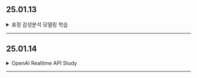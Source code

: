 ## 25.01.13

<details>

<summary>표정 감성분석 모델링 학습</summary>

## 1. 표정 감정분석 AI 프로토타입을 위한 데이터 수집
- **FER-2013 데이터셋 선정**  
  - 표정(감정) 인식 모델 학습을 위해 대표적으로 많이 사용되는 공개 데이터셋인 FER-2013을 선택

## 2. 데이터셋 다운로드
- **KaggleHub**를 이용하여 FER-2013 데이터셋 다운 및 로컬 환경에 준비

## 3. 전처리 및 모델 학습
- **이미지 전처리**
  - 모든 이미지를 48x48 사이즈로 스케일링
- **모델 학습**
  - CNN(Convolutional Neural Network)을 활용하여 표정 감정분석 모델 학습
  - 하이퍼파라미터 튜닝 및 학습 단계 진행

## 4. 결과
- **50번 Epoch 학습 후 최종 정확도 68% 달성**
- 학습 과정 및 결과를 시각화 (예: Loss, Accuracy 그래프 등) 완료

---  
*해당 작업들을 토대로 모델 성능을 계속 개선할 수 있도록 추가 실험과 데이터 분석이 필요할 것으로 보임.*

</details>

---

## 25.01.14

<details>

<summary>OpenAI Realtime API Study</summary>

# OpenAI Realtime API 정리

OpenAI Realtime API는 **웹소켓(WebSocket)** 방식으로 동작하며, 텍스트와 오디오 같은 **멀티모달 입력**을 지원하는 저지연(Low-latency) API입니다. 기존의 RESTful 요청-응답 방식보다 **실시간** 처리가 용이해, 다음과 같은 기능을 제공합니다.

---

## 1. 개요
- **WebSocket 연결**을 통해 실시간으로 이벤트(Event)를 주고받음  
- **텍스트 & 오디오** 입출력 모두 지원  
  - 텍스트 입력 시 토큰 단위(`response.text.delta`) 스트리밍  
  - 음성 입력(`input_audio`)과 음성 출력(`response.audio.delta`) 모두 가능  
- **이벤트 기반 구조**  
  - 클라이언트(사용자) → 서버(모델): `conversation.item.create()` 형태로 텍스트/오디오를 전송  
  - 서버(모델) → 클라이언트: 스트리밍 응답(`response.text.delta`, `response.audio.delta`), 완료(`response.done`), 오류(`error`) 등의 이벤트

---

## 2. 기본 흐름

1. **WebSocket 연결하기**  
   ```python
   async with client.beta.realtime.connect(model="gpt-4o-realtime-preview-YYYY-MM-DD") as connection:
       ...
   ```
   - `AsyncOpenAI` 객체를 생성 후 `connection` 컨텍스트를 열면, 해당 모델과 실시간 통신 가능

2. **세션 설정**  
   ```python
   await connection.session.update(session={'modalities': ['text']})
   ```
   - 텍스트만 사용할 수도 있고, 오디오를 함께 사용하려면 `['text','audio']`로 설정  

3. **입력 데이터 전송**  
   ```python
   await connection.conversation.item.create(
       item={
           "type": "message",
           "role": "user",
           "content": [{"type": "input_text", "text": "Hello!"}]
       }
   )
   ```
   - `input_audio`를 사용해 음성 데이터를 전달할 수도 있음 (base64 인코딩 + `mime_type`)

4. **응답 생성 요청**  
   ```python
   await connection.response.create()
   ```
   - 이전에 전달된 입력(메시지)들에 대해 모델이 응답을 생성하도록 요청

5. **이벤트 수신 (스트리밍 응답)**  
   ```python
   async for event in connection:
       if event.type == 'response.text.delta':
           # 텍스트 토큰 단위로 스트리밍
       elif event.type == 'response.audio.delta':
           # 오디오 chunk(base64) 스트리밍
       elif event.type == 'error':
           # 오류 발생
       ...
   ```
   - 텍스트가 조각단위로 도착(`response.text.delta`), 오디오 역시 바이트 chunk 단위로 도착(`response.audio.delta`)  
   - 모든 응답이 끝나면 `response.done` 이벤트 수신

---

## 3. 음성 입출력 (Audio)

1. **세션 모달리티에 `audio` 추가**  
   ```python
   await connection.session.update(session={'modalities': ['text','audio']})
   ```
2. **오디오 입력**  
   ```python
   # "input.wav" 파일을 base64로 인코딩한 뒤 전달
   await connection.conversation.item.create(
       item={
           "type": "message",
           "role": "user",
           "content": [
               {
                   "type": "input_audio",
                   "audio": "<base64 인코딩된 audio>",
                   "mime_type": "audio/wav"
               }
           ],
       }
   )
   ```
3. **오디오 출력**  
   - 모델이 오디오 응답을 생성하면, `response.audio.delta` 이벤트가 여러 번 날아옴  
   - base64를 디코딩하여 연결하면 하나의 오디오 파일이 됨  
   - `response.audio.done` 이벤트 시 오디오 스트리밍이 종료  

---

## 4. 오류 처리
- Realtime API는 오류가 나면 **이벤트**(`event.type == "error"`)로 전달  
- 연결(WebSocket)은 유지되므로, 추가 입력·응답을 계속 주고받을 수 있음  
- 일반 Python 예외가 아니라 이벤트로 발생하므로, 수신 루프에서 직접 처리해야 함  

---

## 5. 정리

1. **WebSocket 기반 실시간**: REST/HTTP보다 빠른 피드백, 텍스트·오디오 멀티모달 입출력 가능  
2. **이벤트 주고받기**: 사용자 → 모델(입력), 모델 → 사용자(스트리밍 응답)  
3. **멀티모달**: `session.modalities`에 `'audio'`, `'text'`를 지정해 음성도 주고받을 수 있음  
4. **오류 처리**: 모델에서 반환하는 오류(`error` 이벤트)를 직접 확인하고 대응  
5. **사용 시 주의**:  
   - `pip install "openai[realtime]"`로 `websockets` 등 필수 의존성 설치  
   - Beta API이므로 인터페이스가 향후 변경될 가능성 있음  

위 과정을 통해 **“실시간”** 으로 텍스트 답변을 받아볼 수 있고, **음성 입출력**을 결합해 음성 챗봇도 구현할 수 있습니다. 자세한 예시 및 고급 기능은 [OpenAI Python 라이브러리 공식 GitHub](https://github.com/openai/openai-python)에서 확인하시기 바랍니다.

</details>

---
